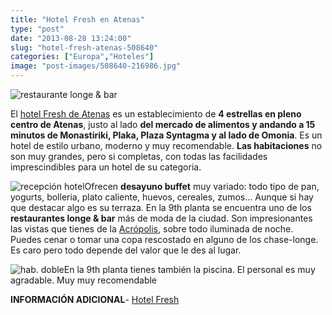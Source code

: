 ```yaml
---
title: "Hotel Fresh en Atenas"
type: "post"
date: "2013-08-28 13:24:00"
slug: "hotel-fresh-atenas-508640"
categories: ["Europa","Hoteles"]
image: "post-images/508640-216986.jpg"
---
```


![restaurante longe & bar ](post-images/508640-216986.jpg "restaurante longe & bar ")

El [hotel Fresh de Atenas](http://www.booking.com/hotel/gr/athenscentrehotel.html?aid=1294466&no_rooms=1&group_adults=1) es un establecimiento de **4 estrellas en pleno centro de Atenas**, justo al lado **del mercado de alimentos y andando a 15 minutos de Monastiriki, Plaka, Plaza Syntagma y al lado de Omonia**. Es un hotel de estilo urbano, moderno y muy recomendable. **Las habitaciones** no son muy grandes, pero si completas, con todas las facilidades imprescindibles para un hotel de su categoria.  
  
![recepción hotel](post-images/508640-216985.jpg "recepción hotel")Ofrecen **desayuno buffet** muy variado: todo tipo de pan, yogurts, bolleria, plato caliente, huevos, cereales, zumos... Aunque si hay que destacar algo es su terraza. En la 9th planta se encuentra uno de los **restaurantes longe &amp; bar** más de moda de la ciudad. Son impresionantes las vistas que tienes de la [Acrópolis](http://www.missviajes.com/acropolis-atenas-343055), sobre todo iluminada de noche. Puedes cenar o tomar una copa rescostado en alguno de los chase-longe. Es caro pero todo depende del valor que le des al lugar.  
  
![hab. doble](post-images/508640-216987.jpg "hab. doble")En la 9th planta tienes también la piscina. El personal es muy agradable. Muy muy recomendable  
  
**INFORMACIÓN ADICIONAL**- [Hotel Fresh](http://www.booking.com/hotel/gr/athenscentrehotel.html?aid=1294466&no_rooms=1&group_adults=1)